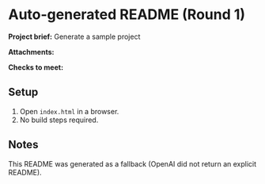 # Auto-generated README (Round 1)

**Project brief:** Generate a sample project

**Attachments:**


**Checks to meet:**


## Setup
1. Open `index.html` in a browser.
2. No build steps required.

## Notes
This README was generated as a fallback (OpenAI did not return an explicit README).
